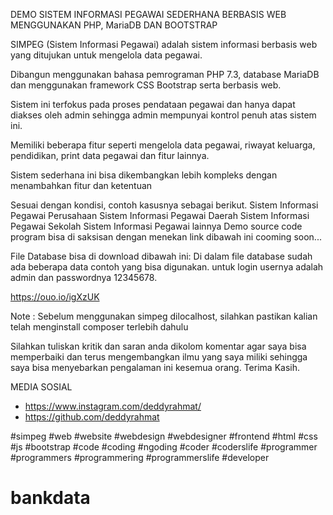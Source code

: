 DEMO SISTEM INFORMASI PEGAWAI SEDERHANA BERBASIS WEB MENGGUNAKAN PHP, MariaDB DAN BOOTSTRAP⁣⁣

SIMPEG (Sistem Informasi Pegawai) adalah sistem informasi berbasis web yang ditujukan untuk mengelola data pegawai.⁣⁣

Dibangun menggunakan bahasa pemrograman PHP 7.3, database MariaDB dan menggunakan framework CSS Bootstrap serta berbasis web.⁣⁣

Sistem ini terfokus pada proses pendataan pegawai dan hanya dapat diakses oleh admin sehingga admin mempunyai kontrol penuh atas sistem ini.⁣⁣

⁣⁣Memiliki beberapa fitur seperti mengelola data pegawai, riwayat keluarga, pendidikan, print data pegawai dan fitur lainnya.⁣⁣

⁣⁣Sistem sederhana ini bisa dikembangkan lebih kompleks dengan menambahkan fitur dan ketentuan⁣⁣

⁣⁣Sesuai dengan kondisi, contoh kasusnya sebagai berikut.⁣⁣
Sistem Informasi Pegawai Perusahaan⁣⁣
Sistem Informasi Pegawai Daerah⁣⁣
Sistem Informasi Pegawai Sekolah⁣⁣
Sistem Informasi Pegawai lainnya⁣⁣⁣
Demo source code program bisa di saksisan dengan menekan link dibawah ini⁣⁣⁣
cooming soon...

File Database bisa di download dibawah ini:
Di dalam file database sudah ada beberapa data contoh yang bisa digunakan.
untuk login usernya adalah admin dan passwordnya 12345678.

https://ouo.io/igXzUK

Note :
Sebelum menggunakan simpeg dilocalhost, silahkan pastikan kalian telah menginstall composer terlebih dahulu

Silahkan tuliskan kritik dan saran anda dikolom komentar agar saya bisa memperbaiki dan terus mengembangkan ilmu yang saya miliki sehingga saya bisa menyebarkan pengalaman ini kesemua orang. Terima Kasih.⁣⁣

MEDIA SOSIAL⁣⁣

- https://www.instagram.com/deddyrahmat/
- https://github.com/deddyrahmat

#simpeg #web #website #webdesign #webdesigner #frontend #html #css #js #bootstrap #code #coding #ngoding #coder #coderslife #programmer #programmers #programmering #programmerslife #developer
# bankdata
